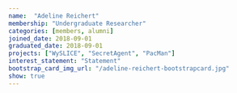 ```yaml
---
name:  "Adeline Reichert"
membership: "Undergraduate Researcher"
categories: [members, alumni]
joined_date: 2018-09-01
graduated_date: 2018-09-01
projects: ["WySLICE", "SecretAgent", "PacMan"]
interest_statement: "Statement"
bootstrap_card_img_url: "/adeline-reichert-bootstrapcard.jpg"
show: true
---
```

